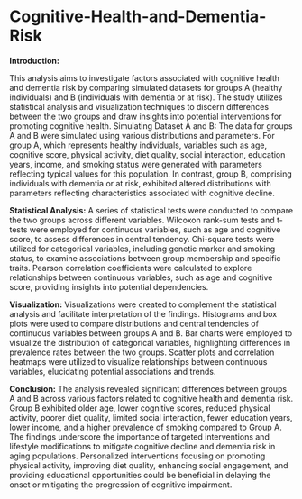# Cognitive-Health-and-Dementia-Risk
**Introduction:**

This analysis aims to investigate factors associated with cognitive health and dementia risk by comparing simulated datasets for groups A (healthy individuals) and B (individuals with dementia or at risk). The study utilizes statistical analysis and visualization techniques to discern differences between the two groups and draw insights into potential interventions for promoting cognitive health.
Simulating Dataset A and B:
The data for groups A and B were simulated using various distributions and parameters. For group A, which represents healthy individuals, variables such as age, cognitive score, physical activity, diet quality, social interaction, education years, income, and smoking status were generated with parameters reflecting typical values for this population. In contrast, group B, comprising individuals with dementia or at risk, exhibited altered distributions with parameters reflecting characteristics associated with cognitive decline.

**Statistical Analysis:**
A series of statistical tests were conducted to compare the two groups across different variables. Wilcoxon rank-sum tests and t-tests were employed for continuous variables, such as age and cognitive score, to assess differences in central tendency. Chi-square tests were utilized for categorical variables, including genetic marker and smoking status, to examine associations between group membership and specific traits. Pearson correlation coefficients were calculated to explore relationships between continuous variables, such as age and cognitive score, providing insights into potential dependencies.

**Visualization:**
Visualizations were created to complement the statistical analysis and facilitate interpretation of the findings. Histograms and box plots were used to compare distributions and central tendencies of continuous variables between groups A and B. Bar charts were employed to visualize the distribution of categorical variables, highlighting differences in prevalence rates between the two groups. Scatter plots and correlation heatmaps were utilized to visualize relationships between continuous variables, elucidating potential associations and trends.

**Conclusion:**
The analysis revealed significant differences between groups A and B across various factors related to cognitive health and dementia risk. Group B exhibited older age, lower cognitive scores, reduced physical activity, poorer diet quality, limited social interaction, fewer education years, lower income, and a higher prevalence of smoking compared to Group A. The findings underscore the importance of targeted interventions and lifestyle modifications to mitigate cognitive decline and dementia risk in aging populations. Personalized interventions focusing on promoting physical activity, improving diet quality, enhancing social engagement, and providing educational opportunities could be beneficial in delaying the onset or mitigating the progression of cognitive impairment.
